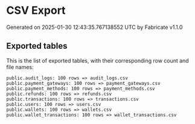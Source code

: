 # CSV Export

Generated on 2025-01-30 12:43:35.767138552 UTC by Fabricate v1.1.0

## Exported tables

This is the list of exported tables, with their corresponding row count and file names:

    public.audit_logs: 100 rows => audit_logs.csv
    public.payment_gateways: 100 rows => payment_gateways.csv
    public.payment_methods: 100 rows => payment_methods.csv
    public.refunds: 100 rows => refunds.csv
    public.transactions: 100 rows => transactions.csv
    public.users: 100 rows => users.csv
    public.wallets: 100 rows => wallets.csv
    public.wallet_transactions: 100 rows => wallet_transactions.csv
